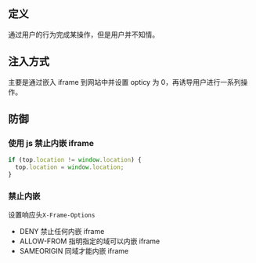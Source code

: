 ## 定义

通过用户的行为完成某操作，但是用户并不知情。

## 注入方式

主要是通过嵌入 iframe 到网站中并设置 opticy 为 0，再诱导用户进行一系列操作。

## 防御

### 使用 js 禁止内嵌 iframe

```js
if (top.location != window.location) {
  top.location = window.location;
}
```

### 禁止内嵌

设置响应头`X-Frame-Options`

- DENY 禁止任何内嵌 iframe
- ALLOW-FROM 指明指定的域可以内嵌 iframe
- SAMEORIGIN 同域才能内嵌 iframe
